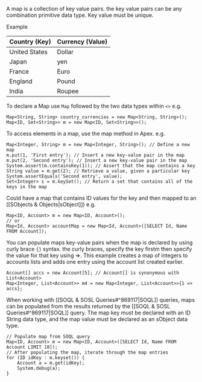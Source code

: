 A map is a collection of key value pairs. the key value pairs can be any combination primitive data type. Key value must be unique.

Example 

| Country (Key) | Currency (Value) | 
|--| --| 
| United States| Dollar | 
| Japan | yen |
| France | Euro |
| England | Pound |
| India | Roupee | 

To declare a Map use `Map` followed by the two data types within `<>` e.g.
```apex
Map<String, String> country_currencies = new Map<String, String>(); Map<ID, Set<String>> m = new Map<ID, Set<String>>();
```
To access elements in a map, use the map method in Apex. e.g.
```apex
Map<Integer, String> m = new Map<Integer, String>(); // Define a new map 
m.put(1, 'First entry'); // Insert a new key-value pair in the map 
m.put(2, 'Second entry'); // Insert a new key-value pair in the map System.assert(m.containsKey(1)); // Assert that the map contains a key 
String value = m.get(2); // Retrieve a value, given a particular key 
System.assertEquals('Second entry', value); 
Set<Integer> s = m.keySet(); // Return a set that contains all of the keys in the map
```
Could have a map that contains ID values for the key and then mapped to an [[SObjects & Objects|sObject]]) e.g.
```apex
Map<ID, Account> m = new Map<ID, Account>();
// or
Map<Id, Account> accountMap = new Map<Id, Account>([SELECT Id, Name FROM Account]);
```
You can populate maps key-value pairs when the map is declared by using curly brace `{}` syntax. the curly braces, specify the key firstm then specify the value for that key using =>. This example creates a map of integers to accounts lists and adds one entry using the account list created earlier.

```apex
Account[] accs = new Account[5]; // Account[] is synonymous with List<Account>
Map<Integer, List<Account>> m4 = new Map<Integer, List<Account>>{1 => accs};
```

When working with [[SOQL & SOSL Queries#^869117|SOQL]] queries, maps can be populated from the results returned by the [[SOQL & SOSL Queries#^869117|SOQL]] query. The map key must be declared with an ID String data type, and the map value must be declared as an sObject data type.
``` apex
// Populate map from SOQL query
Map<ID, Account> m = new Map<ID, Account>([SELECT Id, Name FROM Account LIMIT 10]);
// After populating the map, iterate through the map entries
for (ID idKey : m.keyset()) {
    Account a = m.get(idKey);
    System.debug(a);
}
```